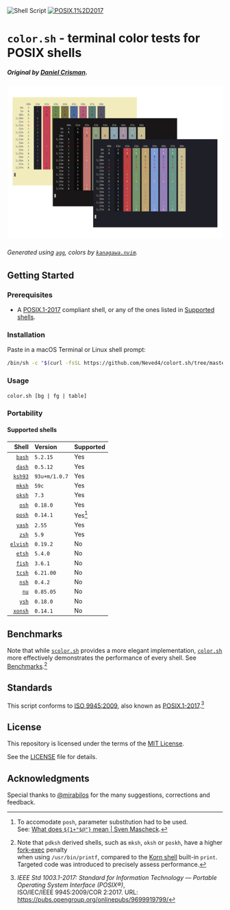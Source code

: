 ![Shell Script](https://img.shields.io/badge/Shell_Script-9DDE66?logo=gnubash&logoColor=000&style=for-the-badge)
[![POSIX.1%2D2017](https://img.shields.io/badge/POSIX.1&#8209;2017-6A737D?labelColor=6A737D&style=for-the-badge)][POSIX.1-2017]

# `color.sh` - terminal color tests for POSIX shells

##### Original by [Daniel Crisman].

![](graphics/color-sh.png)

###### Generated using [`agg`], colors by [`kanagawa.nvim`].

## Getting Started

### Prerequisites

- A [POSIX.1-2017] compliant shell, or any of the ones listed in [Supported shells](#supported-shells).

### Installation

Paste in a macOS Terminal or Linux shell prompt:
```sh
/bin/sh -c "$(curl -fsSL https://github.com/Neved4/colort.sh/tree/master/install.sh"
```

### Usage

```color.sh [bg | fg | table]```

### Portability

#### Supported shells

|      Shell | Version       | Supported |
| ---------: | :------------ | :-------- |
|   [`bash`] | `5.2.15`      | Yes       |
|   [`dash`] | `0.5.12`      | Yes       |
|  [`ksh93`] | `93u+m/1.0.7` | Yes       |
|   [`mksh`] | `59c`         | Yes       |
|   [`oksh`] | `7.3`         | Yes       |
|    [`osh`] | `0.18.0`      | Yes       |
|   [`posh`] | `0.14.1`      | Yes[^1]   |
|   [`yash`] | `2.55`        | Yes       |
|    [`zsh`] | `5.9`         | Yes       |
| [`elvish`] | `0.19.2`      | No        |
|   [`etsh`] | `5.4.0`       | No        |
|   [`fish`] | `3.6.1`       | No        |
|   [`tcsh`] | `6.21.00`     | No        |
|    [`nsh`] | `0.4.2`       | No        |
|     [`nu`] | `0.85.05`     | No        |
|    [`ysh`] | `0.18.0`      | No        |
|  [`xonsh`] | `0.14.1`      | No        |

## Benchmarks

Note that while [`scolor.sh`] provides a more elegant implementation,
[`color.sh`] more effectively demonstrates the performance of every shell.
See [Benchmarks](doc/Benchmark.md).[^2]

## Standards

This script conforms to [ISO 9945:2009][POSIX.1-2017], also known as [POSIX.1-2017].[^3]

## License

This repository is licensed under the terms of the [MIT License].
   
See the [LICENSE](LICENSE) file for details.

## Acknowledgments

Special thanks to [@mirabilos](https://github.com/mirabilos) for the many suggestions, corrections and feedback.

[^1]: To accomodate `posh`, parameter substitution had to be used. \
      See: [What does `${1+"$@"}` mean | Sven Mascheck].
[^2]: Note that `pdksh` derived shells, such as `mksh`, `oksh` or `poskh`, 
      have a higher [fork-exec] penalty \
      when using `/usr/bin/printf`, 
      compared to the [Korn shell] built-in `print`. \
      Targeted code was introduced to precisely assess performance.
[^3]: _IEEE Std 1003.1-2017: Standard for Information Technology — Portable Operating System Interface (POSIX®)_, \
      ISO/IEC/IEEE 9945:2009/COR 2:2017. URL: https://pubs.opengroup.org/onlinepubs/9699919799/

[`agg`]: https://github.com/asciinema/agg
[`color.sh`]: src/color.sh
[`kanagawa.nvim`]: https://github.com/rebelot/kanagawa.nvim
[`scolor.sh`]: src/scolor.sh
[Daniel Crisman]: https://tldp.org/HOWTO/Bash-Prompt-HOWTO/x329.html
[fork-exec]: https://en.wikipedia.org/wiki/Fork%E2%80%93exec
[Korn shell]: https://web.archive.org/web/20151025145158/http://www2.research.att.com/sw/download/man/man1/ksh.html
[MIT License]: https://opensource.org/license/mit/
[POSIX.1-2017]: https://pubs.opengroup.org/onlinepubs/9699919799/
[What does `${1+"$@"}` mean | Sven Mascheck]: https://www.in-ulm.de/~mascheck/various/bourne_args/

[`bash`]: https://git.savannah.gnu.org/cgit/bash.git/
[`dash`]: https://git.kernel.org/pub/scm/utils/dash/dash.git
[`ksh93`]: https://github.com/ksh93/ksh
[`mksh`]: https://github.com/MirBSD/mksh
[`osh`]: https://www.oilshell.org/cross-ref.html?tag=OSH#OSH
[`oksh`]: https://github.com/ibara/oksh
[`posh`]: https://salsa.debian.org/clint/posh
[`yash`]: https://github.com/magicant/yash
[`zsh`]: https://github.com/zsh-users/zsh
[`elvish`]: https://github.com/elves/elvish
[`etsh`]: https://etsh.nl/
[`fish`]: https://github.com/fish-shell/fish-shell
[`nsh`]: https://github.com/nuta/nsh
[`nu`]: https://github.com/nushell/nushell
[`tcsh`]: https://github.com/freebsd/freebsd-src/tree/main/bin/csh
[`ysh`]: https://www.oilshell.org/cross-ref.html?tag=YSH#YSH
[`xonsh`]: https://xon.sh/
